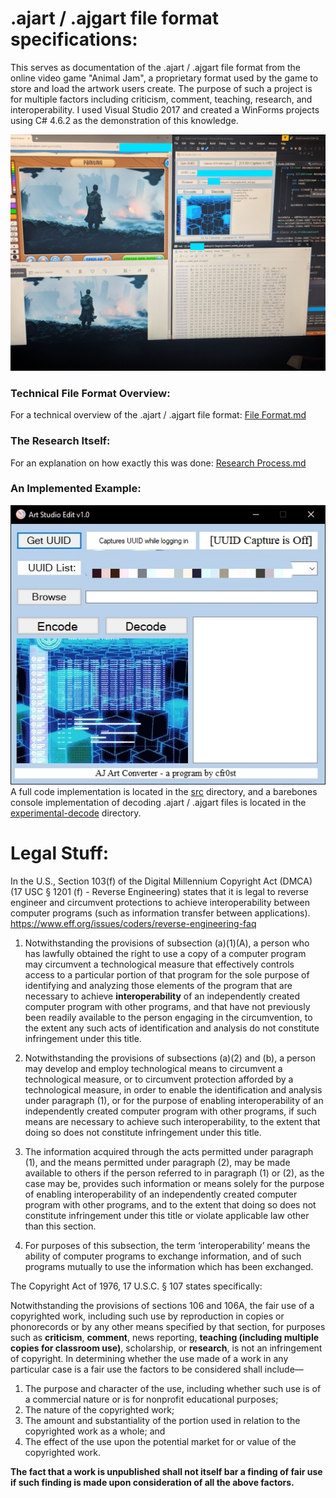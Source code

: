 # .ajart / .ajgart file format specifications:
This serves as documentation of the .ajart / .ajgart file format from the online video game "Animal Jam", a proprietary format used by the game to store and load the artwork users create. The purpose of such a project is for multiple factors including criticism, comment, teaching, research, and interoperability. I used Visual Studio 2017 and created a WinForms projects using C# 4.6.2 as the demonstration of this knowledge.

![Example](images/art_edit_demo.jpg)

### Technical File Format Overview:
For a technical overview of the .ajart / .ajgart file format:
[File Format.md](https://github.com/cfr0st/aj-art-edit/blob/master/File%20Format.md)

### The Research Itself:
For an explanation on how exactly this was done:
[Research Process.md](https://github.com/cfr0st/aj-art-edit/blob/master/Research%20Process.md)

### An Implemented Example:
![Program](images/ajart_studio_edit_rev1.0.jpg)
A full code implementation is located in the [src](https://github.com/cfr0st/aj-art-edit/tree/master/src/Art%20Studio%20Liberator) directory, and a barebones console implementation of decoding .ajart / .ajgart files is located in the [experimental-decode](https://github.com/cfr0st/aj-art-edit/tree/master/experimental-decode/ajart-decoder) directory.

# Legal Stuff:
In the U.S., Section 103(f) of the Digital Millennium Copyright Act (DMCA) (17 USC § 1201 (f) - Reverse Engineering) states that it is legal to reverse engineer and circumvent protections to achieve interoperability between computer programs (such as information transfer between applications). https://www.eff.org/issues/coders/reverse-engineering-faq

1. Notwithstanding the provisions of subsection (a)(1)(A), a person who has lawfully obtained the right to use a copy of a computer program may circumvent a technological measure that effectively controls access to a particular portion of that program for the sole purpose of identifying and analyzing those elements of the program that are necessary to achieve **interoperability** of an independently created computer program with other programs, and that have not previously been readily available to the person engaging in the circumvention, to the extent any such acts of identification and analysis do not constitute infringement under this title.

2. Notwithstanding the provisions of subsections (a)(2) and (b), a person may develop and employ technological means to circumvent a technological measure, or to circumvent protection afforded by a technological measure, in order to enable the identification and analysis under paragraph (1), or for the purpose of enabling interoperability of an independently created computer program with other programs, if such means are necessary to achieve such interoperability, to the extent that doing so does not constitute infringement under this title.

3. The information acquired through the acts permitted under paragraph (1), and the means permitted under paragraph (2), may be made available to others if the person referred to in paragraph (1) or (2), as the case may be, provides such information or means solely for the purpose of enabling interoperability of an independently created computer program with other programs, and to the extent that doing so does not constitute infringement under this title or violate applicable law other than this section.

4. For purposes of this subsection, the term ‘interoperability’ means the ability of computer programs to exchange information, and of such programs mutually to use the information which has been exchanged.

The Copyright Act of 1976, 17 U.S.C. § 107 states specifically:

Notwithstanding the provisions of sections 106 and 106A, the fair use of a copyrighted work, including such use by reproduction in copies or phonorecords or by any other means specified by that section, for purposes such as **criticism**, **comment**, news reporting, **teaching (including multiple copies for classroom use)**, scholarship, or **research**, is not an infringement of copyright. In determining whether the use made of a work in any particular case is a fair use the factors to be considered shall include—

1. The purpose and character of the use, including whether such use is of a commercial nature or is for nonprofit educational purposes;
2. The nature of the copyrighted work;
3. The amount and substantiality of the portion used in relation to the copyrighted work as a whole; and
4. The effect of the use upon the potential market for or value of the copyrighted work.

**The fact that a work is unpublished shall not itself bar a finding of fair use if such finding is made upon consideration of all the above factors.**
